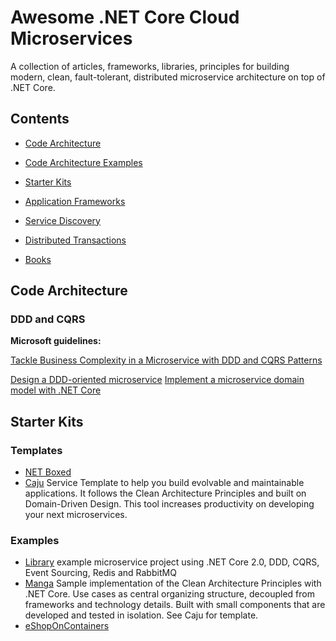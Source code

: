 # Awesome .NET Core Cloud Microservices

A collection of articles, frameworks, libraries, principles for building modern, clean, fault-tolerant, distributed microservice architecture on top of .NET Core. 

## Contents

* [Code Architecture](#codearchitecture)
* [Code Architecture Examples](#codearchitectureexamples)
* [Starter Kits](#starterkits)
* [Application Frameworks](#applicationframeworks)
* [Service Discovery](#servicediscovery)
* [Distributed Transactions](#distributedtransactions)

* [Books](#books)

## Code Architecture

### DDD and CQRS

**Microsoft guidelines:**

[Tackle Business Complexity in a Microservice with DDD and CQRS Patterns](https://docs.microsoft.com/en-us/dotnet/architecture/microservices/microservice-ddd-cqrs-patterns/)

[Design a DDD-oriented microservice](https://docs.microsoft.com/en-us/dotnet/architecture/microservices/microservice-ddd-cqrs-patterns/ddd-oriented-microservice)
[Implement a microservice domain model with .NET Core](https://docs.microsoft.com/en-us/dotnet/architecture/microservices/microservice-ddd-cqrs-patterns/net-core-microservice-domain-model)

## Starter Kits

### Templates

* [NET Boxed](https://github.com/Dotnet-Boxed/Templates)
* [Caju](https://github.com/ivanpaulovich/dotnet-new-caju) Service Template to help you build evolvable and maintainable applications. It follows the Clean Architecture Principles and built on Domain-Driven Design. This tool increases productivity on developing your next microservices.

### Examples

* [Library](https://github.com/lamondlu/Library) example microservice project using .NET Core 2.0, DDD, CQRS, Event Sourcing, Redis and RabbitMQ
* [Manga](https://github.com/ivanpaulovich/clean-architecture-manga) Sample implementation of the Clean Architecture Principles with .NET Core. Use cases as central organizing structure, decoupled from frameworks and technology details. Built with small components that are developed and tested in isolation. See Caju for template.
* [eShopOnContainers](https://github.com/dotnet-architecture/eShopOnContainers)
